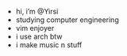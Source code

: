 - hi, i’m @Yirsi
- studying computer engineering
- vim enjoyer
- i use arch btw
- i make music n stuff
